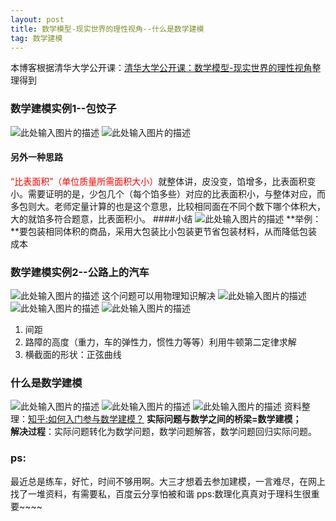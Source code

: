 ```yaml
---
layout: post
title: 数学模型-现实世界的理性视角--什么是数学建模
tag: 数学建模
---
```

本博客根据清华大学公开课：[清华大学公开课：数学模型-现实世界的理性视角](http://open.163.com/special/cuvocw/lixingshijiao.html)整理得到

### 数学建模实例1--包饺子
![此处输入图片的描述][1]
![此处输入图片的描述][2]

#### 另外一种思路
<font color="red">“比表面积”（单位质量所需面积大小）</font>就整体讲，皮没变，馅增多，比表面积变小。需要证明的是，少包几个（每个馅多些）对应的比表面积小，与整体对应，而多包则大。老师定量计算的也是这个意思，比较相同面在不同个数下哪个体积大，大的就馅多符合题意，比表面积小。
####小结
![此处输入图片的描述][3]
**举例：**要包装相同体积的商品，采用大包装比小包装更节省包装材料，从而降低包装成本

### 数学建模实例2--公路上的汽车
![此处输入图片的描述][4]
这个问题可以用物理知识解决
![此处输入图片的描述][5]
![此处输入图片的描述][6]
![此处输入图片的描述][7]

 1. 间距 
 2. 路障的高度（重力，车的弹性力，惯性力等等）利用牛顿第二定律求解 
 3. 横截面的形状：正弦曲线
### 什么是数学建模
![此处输入图片的描述][8]
![此处输入图片的描述][9]
![此处输入图片的描述][10]
资料整理：[知乎:如何入门参与数学建模？](https://www.zhihu.com/question/19714813)
**实际问题与数学之间的桥梁=数学建模；**<br/>
**解决过程**：实际问题转化为数学问题，数学问题解答，数学问题回归实际问题。<br/>
### ps:
最近总是练车，好忙，时间不够用啊。大三才想着去参加建模，一言难尽，在网上找了一堆资料，有需要私，百度云分享怕被和谐
pps:数理化真真对于理科生很重要~~~~


  [1]: https://blog-1258233124.cos.ap-beijing.myqcloud.com/%E5%8C%85%E9%A5%BA%E5%AD%901.png
  [2]: https://blog-1258233124.cos.ap-beijing.myqcloud.com/%E5%8C%85%E9%A5%BA%E5%AD%902.png
  [3]: https://blog-1258233124.cos.ap-beijing.myqcloud.com/%E5%8C%85%E9%A5%BA%E5%AD%903.png
  [4]: https://blog-1258233124.cos.ap-beijing.myqcloud.com/%E6%B1%BD%E8%BD%A61.png
  [5]: https://blog-1258233124.cos.ap-beijing.myqcloud.com/%E6%B1%BD%E8%BD%A62.png
  [6]: https://blog-1258233124.cos.ap-beijing.myqcloud.com/%E6%B1%BD%E8%BD%A63.png
  [7]: https://blog-1258233124.cos.ap-beijing.myqcloud.com/%E6%B1%BD%E8%BD%A64.png
  [8]: https://blog-1258233124.cos.ap-beijing.myqcloud.com/%E6%95%B0%E5%AD%A6%E5%BB%BA%E6%A8%A1.png
  [9]: https://blog-1258233124.cos.ap-beijing.myqcloud.com/%E6%95%B0%E5%AD%A6%E5%BB%BA%E6%A8%A11.png
  [10]: https://blog-1258233124.cos.ap-beijing.myqcloud.com/%E6%95%B0%E5%AD%A6%E5%BB%BA%E6%A8%A12.png